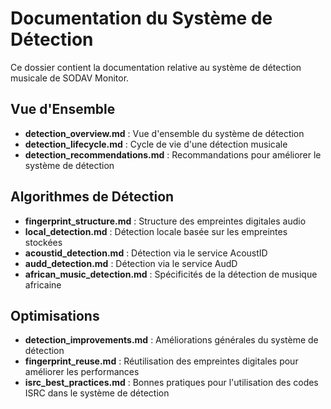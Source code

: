 # Documentation du Système de Détection

Ce dossier contient la documentation relative au système de détection musicale de SODAV Monitor.

## Vue d'Ensemble

- **detection_overview.md** : Vue d'ensemble du système de détection
- **detection_lifecycle.md** : Cycle de vie d'une détection musicale
- **detection_recommendations.md** : Recommandations pour améliorer le système de détection

## Algorithmes de Détection

- **fingerprint_structure.md** : Structure des empreintes digitales audio
- **local_detection.md** : Détection locale basée sur les empreintes stockées
- **acoustid_detection.md** : Détection via le service AcoustID
- **audd_detection.md** : Détection via le service AudD
- **african_music_detection.md** : Spécificités de la détection de musique africaine

## Optimisations

- **detection_improvements.md** : Améliorations générales du système de détection
- **fingerprint_reuse.md** : Réutilisation des empreintes digitales pour améliorer les performances
- **isrc_best_practices.md** : Bonnes pratiques pour l'utilisation des codes ISRC dans le système de détection 